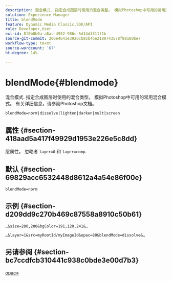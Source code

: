 ```yaml
---
description: 混合模式. 指定合成图层时使用的混合类型。 模拟Photoshop中可用的常用混合模式。 有关详细信息，请参阅Photoshop文档。
solution: Experience Manager
title: blendMode
feature: Dynamic Media Classic,SDK/API
role: Developer,User
exl-id: 8f0b8b0a-a8ac-4932-986c-5d14d3311f1b
source-git-commit: 206e4643e3926cb85b4be2189743578f88180be7
workflow-type: tm+mt
source-wordcount: '67'
ht-degree: 14%

---
```


# blendMode{#blendmode}

混合模式. 指定合成图层时使用的混合类型。 模拟Photoshop中可用的常用混合模式。 有关详细信息，请参阅Photoshop文档。

`blendMode=norm|dissolve|lighten|darken|mult|screen`

## 属性 {#section-418aad5a417f49929d1953e226e5c8dd}

层属性。 忽略者 `layer=0` 和 `layer=comp`.

## 默认 {#section-69829acc6532448d8612a4a54e86f00e}

`blendMode=norm`

## 示例 {#section-d209dd9c270b469c87558a8910c50b61}

`…&size=200,200&bgColor=191,120,241&…`

`…&layer=1&src=myRootId/myImageId&opac=80&blendMode=dissolve&…`

## 另请参阅 {#section-bc7ccdfcb310441c938c0bde3e00d7b3}

[opac=](../../../../../is-api/http-ref/image-serving-api-ref/c-http-protocol-reference/c-command-reference/r-opac.md#reference-d2269b51aca34599a08d0a46ee5c27e5)

